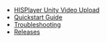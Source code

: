 - [HISPlayer Unity Video Upload](/introduction.md)
- [Quickstart Guide](/setup-guide.md)
- [Troubleshooting](/troubleshoot.md)
- [Releases](/releases.md)
